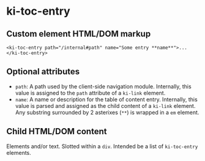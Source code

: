 # ki-toc-entry

## Custom element HTML/DOM markup

```
<ki-toc-entry path="/internal#path" name="Some entry **name**">...</ki-toc-entry>
```

## Optional attributes

- `path`: A path used by the client-side navigation module. Internally, this value is assigned to the `path` attribute of a `ki-link` element.
- `name`: A name or description for the table of content entry. Internally, this value is parsed and assigned as the child content of a `ki-link` element. Any substring surrounded by 2 asterixes (`**`) is wrapped in a `em` element.

## Child HTML/DOM content

Elements and/or text. Slotted within a `div`. Intended be a list of `ki-toc-entry` elements.
